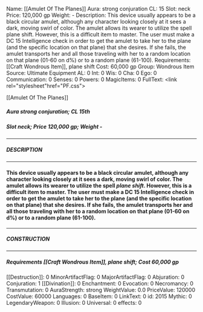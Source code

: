 Name: [[Amulet Of The Planes]]
Aura: strong conjuration
CL: 15
Slot: neck
Price: 120,000 gp
Weight: -
Description: This device usually appears to be a black circular amulet, although any character looking closely at it sees a dark, moving swirl of color. The amulet allows its wearer to utilize the spell plane shift. However, this is a difficult item to master. The user must make a DC 15 Intelligence check in order to get the amulet to take her to the plane (and the specific location on that plane) that she desires. If she fails, the amulet transports her and all those traveling with her to a random location on that plane (01-60 on d%) or to a random plane (61-100).
Requirements: [[Craft Wondrous Item]], plane shift
Cost: 60,000 gp
Group: Wondrous Item
Source: Ultimate Equipment
AL: 0
Int: 0
Wis: 0
Cha: 0
Ego: 0
Communication: 0
Senses: 0
Powers: 0
MagicItems: 0
FullText: <link rel="stylesheet"href="PF.css"><div class="heading"><p class="alignleft">[[Amulet Of The Planes]]</p><div style="clear: both;"></div></div><div><h5><b>Aura </b>strong conjuration; <b>CL </b>15th</h5><h5><b>Slot </b>neck; <b>Price </b>120,000 gp; <b>Weight </b>-</h5></div><hr/><div><h5><b>DESCRIPTION</b></h5></div><hr/><div><h4><p>This device usually appears to be a black circular amulet, although any character looking closely at it sees a dark, moving swirl of color. The amulet allows its wearer to utilize the spell <i>plane shift</i>. However, this is a difficult item to master. The user must make a DC 15 Intelligence check in order to get the amulet to take her to the plane (and the specific location on that plane) that she desires. If she fails, the amulet transports her and all those traveling with her to a random location on that plane (01-60 on d%) or to a random plane (61-100).</p></h4></div><hr/><div><h5><b>CONSTRUCTION</b></h5></div><hr/><div><h5><b>Requirements </b>[[Craft Wondrous Item]], <i>plane shift</i>; <b>Cost </b>60,000 gp</h5></div>
[[Destruction]]: 0
MinorArtifactFlag: 0
MajorArtifactFlag: 0
Abjuration: 0
Conjuration: 1
[[Divination]]: 0
Enchantment: 0
Evocation: 0
Necromancy: 0
Transmutation: 0
AuraStrength: strong
WeightValue: 0.0
PriceValue: 120000
CostValue: 60000
Languages: 0
BaseItem: 0
LinkText: 0
id: 2015
Mythic: 0
LegendaryWeapon: 0
Illusion: 0
Universal: 0
effects: 0
